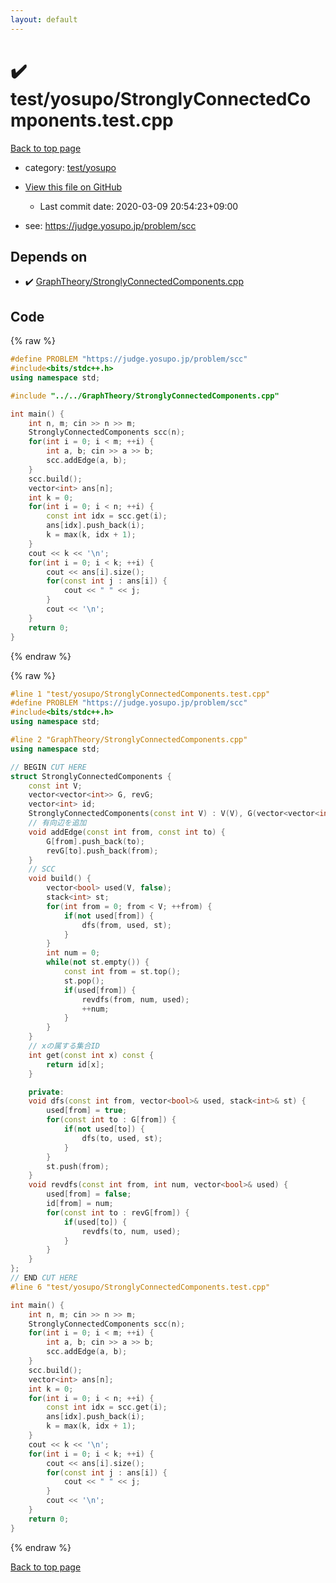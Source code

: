 ```yaml
---
layout: default
---
```


<!-- mathjax config similar to math.stackexchange -->
<script type="text/javascript" async
  src="https://cdnjs.cloudflare.com/ajax/libs/mathjax/2.7.5/MathJax.js?config=TeX-MML-AM_CHTML">
</script>
<script type="text/x-mathjax-config">
  MathJax.Hub.Config({
    TeX: { equationNumbers: { autoNumber: "AMS" }},
    tex2jax: {
      inlineMath: [ ['$','$'] ],
      processEscapes: true
    },
    "HTML-CSS": { matchFontHeight: false },
    displayAlign: "left",
    displayIndent: "2em"
  });
</script>

<script type="text/javascript" src="https://cdnjs.cloudflare.com/ajax/libs/jquery/3.4.1/jquery.min.js"></script>
<script src="https://cdn.jsdelivr.net/npm/jquery-balloon-js@1.1.2/jquery.balloon.min.js" integrity="sha256-ZEYs9VrgAeNuPvs15E39OsyOJaIkXEEt10fzxJ20+2I=" crossorigin="anonymous"></script>
<script type="text/javascript" src="../../../assets/js/copy-button.js"></script>
<link rel="stylesheet" href="../../../assets/css/copy-button.css" />


# :heavy_check_mark: test/yosupo/StronglyConnectedComponents.test.cpp

<a href="../../../index.html">Back to top page</a>

* category: <a href="../../../index.html#0b58406058f6619a0f31a172defc0230">test/yosupo</a>
* <a href="{{ site.github.repository_url }}/blob/master/test/yosupo/StronglyConnectedComponents.test.cpp">View this file on GitHub</a>
    - Last commit date: 2020-03-09 20:54:23+09:00


* see: <a href="https://judge.yosupo.jp/problem/scc">https://judge.yosupo.jp/problem/scc</a>


## Depends on

* :heavy_check_mark: <a href="../../../library/GraphTheory/StronglyConnectedComponents.cpp.html">GraphTheory/StronglyConnectedComponents.cpp</a>


## Code

<a id="unbundled"></a>
{% raw %}
```cpp
#define PROBLEM "https://judge.yosupo.jp/problem/scc"
#include<bits/stdc++.h>
using namespace std;

#include "../../GraphTheory/StronglyConnectedComponents.cpp"

int main() {
	int n, m; cin >> n >> m;
	StronglyConnectedComponents scc(n);
	for(int i = 0; i < m; ++i) {
		int a, b; cin >> a >> b;
		scc.addEdge(a, b);
	}
	scc.build();
	vector<int> ans[n];
	int k = 0;
	for(int i = 0; i < n; ++i) {
		const int idx = scc.get(i);
		ans[idx].push_back(i);
		k = max(k, idx + 1);
	}
	cout << k << '\n';
	for(int i = 0; i < k; ++i) {
		cout << ans[i].size();
		for(const int j : ans[i]) {
			cout << " " << j;
		}
		cout << '\n';
	}
	return 0;
}
```
{% endraw %}

<a id="bundled"></a>
{% raw %}
```cpp
#line 1 "test/yosupo/StronglyConnectedComponents.test.cpp"
#define PROBLEM "https://judge.yosupo.jp/problem/scc"
#include<bits/stdc++.h>
using namespace std;

#line 2 "GraphTheory/StronglyConnectedComponents.cpp"
using namespace std;

// BEGIN CUT HERE
struct StronglyConnectedComponents {
	const int V;
	vector<vector<int>> G, revG;
	vector<int> id;
	StronglyConnectedComponents(const int V) : V(V), G(vector<vector<int>>(V, vector<int>())), revG(vector<vector<int>>(V, vector<int>())), id(vector<int>(V)) {}
	// 有向辺を追加
	void addEdge(const int from, const int to) {
		G[from].push_back(to);
		revG[to].push_back(from);
	}
	// SCC
	void build() {
		vector<bool> used(V, false);
		stack<int> st;
		for(int from = 0; from < V; ++from) {
			if(not used[from]) {
				dfs(from, used, st);
			}
		}
		int num = 0;
		while(not st.empty()) {
			const int from = st.top();
			st.pop();
			if(used[from]) {
				revdfs(from, num, used);
				++num;
			}
		}
	}
	// xの属する集合ID
	int get(const int x) const {
		return id[x];
	}

	private:
	void dfs(const int from, vector<bool>& used, stack<int>& st) {
		used[from] = true;
		for(const int to : G[from]) {
			if(not used[to]) {
				dfs(to, used, st);
			}
		}
		st.push(from);
	}
	void revdfs(const int from, int num, vector<bool>& used) {
		used[from] = false;
		id[from] = num;
		for(const int to : revG[from]) {
			if(used[to]) {
				revdfs(to, num, used);
			}
		}
	}
};
// END CUT HERE
#line 6 "test/yosupo/StronglyConnectedComponents.test.cpp"

int main() {
	int n, m; cin >> n >> m;
	StronglyConnectedComponents scc(n);
	for(int i = 0; i < m; ++i) {
		int a, b; cin >> a >> b;
		scc.addEdge(a, b);
	}
	scc.build();
	vector<int> ans[n];
	int k = 0;
	for(int i = 0; i < n; ++i) {
		const int idx = scc.get(i);
		ans[idx].push_back(i);
		k = max(k, idx + 1);
	}
	cout << k << '\n';
	for(int i = 0; i < k; ++i) {
		cout << ans[i].size();
		for(const int j : ans[i]) {
			cout << " " << j;
		}
		cout << '\n';
	}
	return 0;
}

```
{% endraw %}

<a href="../../../index.html">Back to top page</a>

